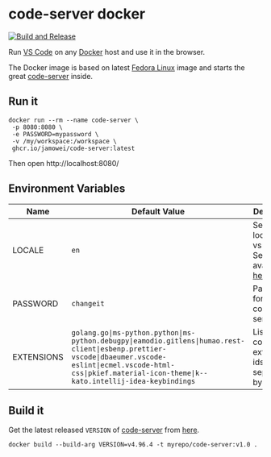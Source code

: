 # code-server docker

[![Build and Release](https://github.com/jamowei/code-server/actions/workflows/buildAndRelease.yaml/badge.svg)](https://github.com/jamowei/code-server/actions/workflows/buildAndRelease.yaml)

Run [VS Code](https://github.com/Microsoft/vscode) on
any [Docker](https://www.docker.com/) host and use it in the browser.

The Docker image is based on latest [Fedora Linux](https://hub.docker.com/_/fedora) image
and starts the great [code-server](https://github.com/coder/code-server) inside.

## Run it

```
docker run --rm --name code-server \
 -p 8080:8080 \
 -e PASSWORD=mypassword \
 -v /my/workspace:/workspace \
 ghcr.io/jamowei/code-server:latest
```

Then open http://localhost:8080/

## Environment Variables

| Name       | Default Value                                                                                                                                                                                                             | Description                                                                                                               |
| ---------- | ------------------------------------------------------------------------------------------------------------------------------------------------------------------------------------------------------------------------- | ------------------------------------------------------------------------------------------------------------------------- |
| LOCALE     | `en`                                                                                                                                                                                                                      | Set the locale of vs-code. See available [here](https://code.visualstudio.com/docs/getstarted/locales#_available-locales) |
| PASSWORD   | `changeit`                                                                                                                                                                                                                | Password for using code-server                                                                                            |
| EXTENSIONS | `golang.go\|ms-python.python\|ms-python.debugpy\|eamodio.gitlens\|humao.rest-client\|esbenp.prettier-vscode\|dbaeumer.vscode-eslint\|ecmel.vscode-html-css\|pkief.material-icon-theme\|k--kato.intellij-idea-keybindings` | List of vs-code extensions-ids, separated by `\|`                                                                         |

## Build it

Get the latest released `VERSION` of [code-server](https://github.com/coder/code-server)
from [here](https://github.com/coder/code-server/releases).
```
docker build --build-arg VERSION=v4.96.4 -t myrepo/code-server:v1.0 .
```